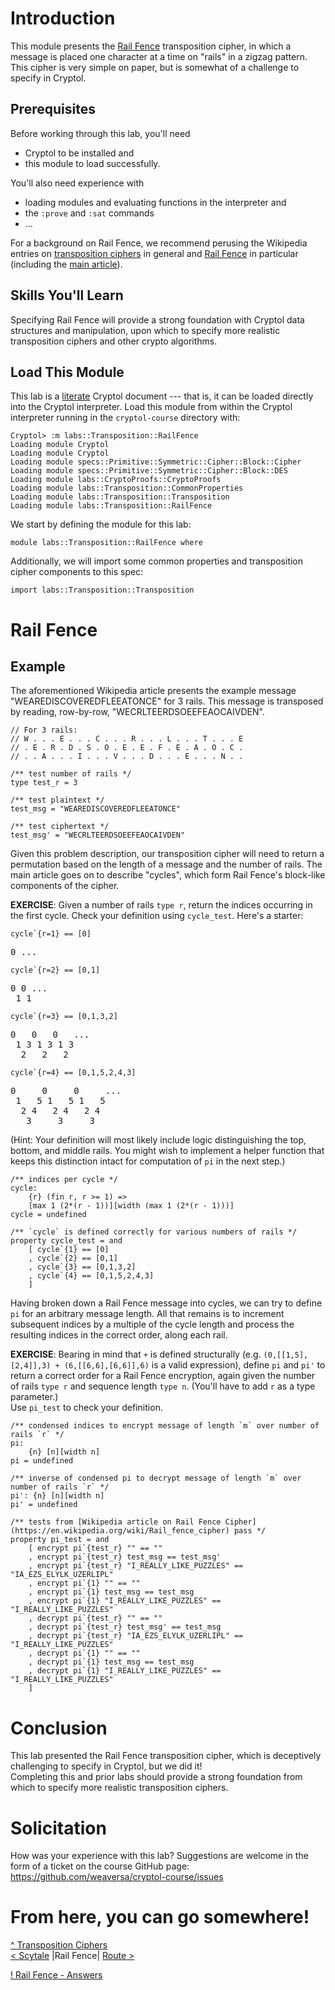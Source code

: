 # Introduction

This module presents the [Rail Fence](https://en.wikipedia.org/wiki/Transposition_cipher#Rail_Fence_cipher)
transposition cipher, in which a message is placed one character at a 
time on "rails" in a zigzag pattern.  This cipher is very simple on 
paper, but is somewhat of a challenge to specify in Cryptol.  

## Prerequisites

Before working through this lab, you'll need 
  * Cryptol to be installed and
  * this module to load successfully.

You'll also need experience with
  * loading modules and evaluating functions in the interpreter and
  * the `:prove` and `:sat` commands
  * ...

For a background on Rail Fence, we recommend perusing the Wikipedia 
entries on [transposition ciphers](https://en.wikipedia.org/wiki/Transposition_cipher) 
in general and [Rail Fence](https://en.wikipedia.org/wiki/Transposition_cipher#Rail_Fence_cipher) 
in particular (including the [main article](https://en.wikipedia.org/wiki/Rail_fence_cipher)).

## Skills You'll Learn

Specifying Rail Fence will provide a strong foundation with Cryptol 
data structures and manipulation, upon which to specify more 
realistic transposition ciphers and other crypto algorithms.

## Load This Module

This lab is a
[literate](https://en.wikipedia.org/wiki/Literate_programming) 
Cryptol document --- that is, it can be loaded directly into the 
Cryptol interpreter. Load this module from within the Cryptol 
interpreter running in the `cryptol-course` directory with:

```Xcryptol session
Cryptol> :m labs::Transposition::RailFence
Loading module Cryptol
Loading module Cryptol
Loading module specs::Primitive::Symmetric::Cipher::Block::Cipher
Loading module specs::Primitive::Symmetric::Cipher::Block::DES
Loading module labs::CryptoProofs::CryptoProofs
Loading module labs::Transposition::CommonProperties
Loading module labs::Transposition::Transposition
Loading module labs::Transposition::RailFence
```

We start by defining the module for this lab:

```cryptol
module labs::Transposition::RailFence where
```

Additionally, we will import some common properties and transposition 
cipher components to this spec:

```cryptol
import labs::Transposition::Transposition
```

# Rail Fence

## Example

The aforementioned Wikipedia article presents the example message 
"WEAREDISCOVEREDFLEEATONCE" for 3 rails.  This message is transposed 
by reading, row-by-row, "WECRLTEERDSOEEFEAOCAIVDEN".

```cryptol
// For 3 rails:
// W . . . E . . . C . . . R . . . L . . . T . . . E
// . E . R . D . S . O . E . E . F . E . A . O . C .
// . . A . . . I . . . V . . . D . . . E . . . N . .

/** test number of rails */
type test_r = 3

/** test plaintext */
test_msg = "WEAREDISCOVEREDFLEEATONCE"

/** test ciphertext */
test_msg' = "WECRLTEERDSOEEFEAOCAIVDEN"
```

Given this problem description, our transposition cipher will need to 
return a permutation based on the length of a message and the number 
of rails.  The main article goes on to describe "cycles", which form 
Rail Fence's block-like components of the cipher.

**EXERCISE**: Given a number of rails `type r`, return the indices 
occurring in the first cycle.  Check your definition using 
`cycle_test`.  Here's a starter:

``cycle`{r=1} == [0]``
<pre>
0 ...
</pre>

``cycle`{r=2} == [0,1]``
<pre>
0 0 ...
 1 1
</pre>

``cycle`{r=3} == [0,1,3,2]``
<pre>
0   0   0   ...
 1 3 1 3 1 3
  2   2   2
</pre>

``cycle`{r=4} == [0,1,5,2,4,3]``
<pre>
0     0     0     ...
 1   5 1   5 1   5
  2 4   2 4   2 4
   3     3     3
</pre>

(Hint: Your definition will most likely include logic distinguishing 
the top, bottom, and middle rails.  You might wish to implement a 
helper function that keeps this distinction intact for computation of 
`pi` in the next step.)

```cryptol
/** indices per cycle */
cycle:
    {r} (fin r, r >= 1) =>
    [max 1 (2*(r - 1))][width (max 1 (2*(r - 1)))]
cycle = undefined

/** `cycle` is defined correctly for various numbers of rails */
property cycle_test = and
    [ cycle`{1} == [0]
    , cycle`{2} == [0,1]
    , cycle`{3} == [0,1,3,2]
    , cycle`{4} == [0,1,5,2,4,3]
    ]
```

Having broken down a Rail Fence message into cycles, we can try to 
define `pi` for an arbitrary message length.  All that remains is to 
increment subsequent indices by a multiple of the cycle length and 
process the resulting indices in the correct order, along each rail.  

**EXERCISE**: Bearing in mind that `+` is defined structurally (e.g. 
`(0,[[1,5],[2,4]],3) + (6,[[6,6],[6,6]],6)` is a valid expression), 
define `pi` and `pi'` to return a correct order for a Rail Fence 
encryption, again given the number of rails `type r` and sequence 
length `type n`.  (You'll have to add `r` as a type parameter.)  
Use `pi_test` to check your definition.

```cryptol
/** condensed indices to encrypt message of length `m` over number of rails `r` */
pi:
    {n} [n][width n]
pi = undefined

/** inverse of condensed pi to decrypt message of length `m` over number of rails `r` */
pi': {n} [n][width n]
pi' = undefined

/** tests from [Wikipedia article on Rail Fence Cipher](https://en.wikipedia.org/wiki/Rail_fence_cipher) pass */
property pi_test = and
    [ encrypt pi`{test_r} "" == ""
    , encrypt pi`{test_r} test_msg == test_msg'
    , encrypt pi`{test_r} "I_REALLY_LIKE_PUZZLES" == "IA_EZS_ELYLK_UZERLIPL"
    , encrypt pi`{1} "" == ""
    , encrypt pi`{1} test_msg == test_msg
    , encrypt pi`{1} "I_REALLY_LIKE_PUZZLES" == "I_REALLY_LIKE_PUZZLES"
    , decrypt pi`{test_r} "" == ""
    , decrypt pi`{test_r} test_msg' == test_msg
    , decrypt pi`{test_r} "IA_EZS_ELYLK_UZERLIPL" == "I_REALLY_LIKE_PUZZLES"
    , decrypt pi`{1} "" == ""
    , decrypt pi`{1} test_msg == test_msg
    , decrypt pi`{1} "I_REALLY_LIKE_PUZZLES" == "I_REALLY_LIKE_PUZZLES"
    ]
```

# Conclusion

This lab presented the Rail Fence transposition cipher, which is 
deceptively challenging to specify in Cryptol, but we did it!  
Completing this and prior labs should provide a strong foundation 
from which to specify more realistic transposition ciphers.

# Solicitation

How was your experience with this lab? Suggestions are welcome in the
form of a ticket on the course GitHub page:
https://github.com/weaversa/cryptol-course/issues

# From here, you can go somewhere!

[^ Transposition Ciphers](/labs/Transposition/Contents.md) \
[< Scytale](/labs/Transposition/Scytale.md) |Rail Fence| [Route >](/labs/Transposition/Route.md)

[! Rail Fence - Answers](/labs/Transposition/RailFenceAnswers.md)
